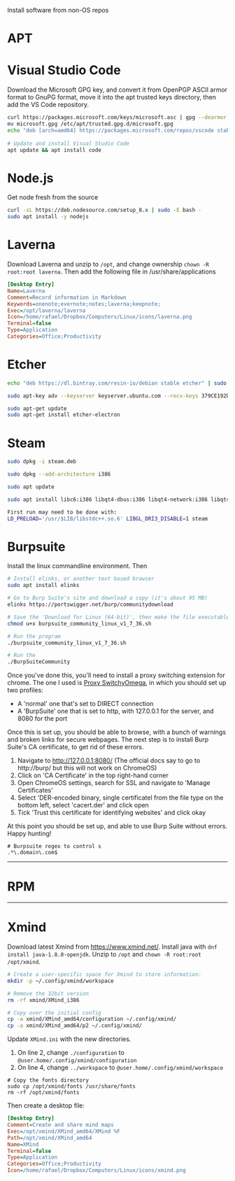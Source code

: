 Install software from non-OS repos

# APT
# Visual Studio Code
Download the Microsoft GPG key, and convert it from OpenPGP ASCII armor format to GnuPG format, 
move it into the apt trusted keys directory, then add the VS Code repository.

``` sh
curl https://packages.microsoft.com/keys/microsoft.asc | gpg --dearmor > microsoft.gpg
mv microsoft.gpg /etc/apt/trusted.gpg.d/microsoft.gpg
echo "deb [arch=amd64] https://packages.microsoft.com/repos/vscode stable main" > /etc/apt/sources.list.d/vscode.list
 
# Update and install Visual Studio Code 
apt update && apt install code
```

# Node.js
Get node fresh from the source

``` sh
curl -sL https://deb.nodesource.com/setup_8.x | sudo -E bash -
sudo apt install -y nodejs
```

# Laverna
Download Laverna and unzip to ```/opt```, and change ownership ```chown -R root:root laverna```.
Then add the following file in /usr/share/applications

``` ini
[Desktop Entry]
Name=Laverna
Comment=Record information in Markdown
Keywords=onenote;evernote;notes;laverna;keepnote;
Exec=/opt/laverna/laverna
Icon=/home/rafael/Dropbox/Computers/Linux/icons/laverna.png
Terminal=false
Type=Application
Categories=Office;Productivity
```

# Etcher
``` sh
echo "deb https://dl.bintray.com/resin-io/debian stable etcher" | sudo tee /etc/apt/sources.list.d/etcher.list

sudo apt-key adv --keyserver keyserver.ubuntu.com --recv-keys 379CE192D401AB61

sudo apt-get update
sudo apt-get install etcher-electron
```

# Steam
``` sh
sudo dpkg -i steam.deb

sudo dpkg --add-architecture i386

sudo apt update

sudo apt install libc6:i386 libqt4-dbus:i386 libqt4-network:i386 libqt4-xml:i386 libqtcore4:i386 libqtgui4:i386 libqtwebkit4:i386 libstdc++6:i386 libx11-6:i386 libxext6:i386 libxss1:i386 libxv1:i386 libssl1.0.2:i386 libpulse0:i386 libasound2-plugins:i386 libgl1-mesa-glx:i386 mesa-vulkan-drivers mesa-vulkan-drivers:i386

First run may need to be done with:
LD_PRELOAD='/usr/$LIB/libstdc++.so.6' LIBGL_DRI3_DISABLE=1 steam
```

# Burpsuite
Install the linux commandline environment. Then 

``` sh
# Install elinks, or another text based browser
sudo apt install elinks

# Go to Burp Suite's site and download a copy (it's about 95 MB)
elinks https://portswigger.net/burp/communitydownload

# Save the 'Download for Linux (64-bit)', then make the file executable
chmod u+x burpsuite_community_linux_v1_7_36.sh

# Run the program
./burpsuite_community_linux_v1_7_36.sh

# Run the 
./BurpSuiteCommunity
```

Once you've done this, you'll need to install a proxy switching extension for chrome. The one I 
used is [Proxy SwitchyOmega](https://chrome.google.com/webstore/detail/proxy-switchyomega/padekgcemlokbadohgkifijomclgjgif?hl=en), 
in which you should set up two profiles:

* A 'normal' one that's set to DIRECT connection
* A 'BurpSuite' one that is set to http, with 127.0.0.1 for the server, and 8080 for the port

Once this is set up, you should be able to browse, with a bunch of warnings and broken links for 
secure webpages. The next step is to install Burp Suite's CA certificate, to get rid of these 
errors.

1. Navigate to http://127.0.0.1:8080/ (The official docs say to go to http://burp/ but this will 
   not work on ChromeOS)
2. Click on 'CA Certificate' in the top right-hand corner
3. Open ChromeOS settings, search for SSL and navigate to 'Manage Certificates'
4. Select 'DER-encoded binary, single certificatel from the file type on the bottom left, select 
   'cacert.der' and click open
5. Tick 'Trust this certificate for identifying websites' and click okay

At this point you should be set up, and able to use Burp Suite without errors. Happy hunting!

```
# Burpsuite regex to control s
.*\.domain\.com$
```







----------------------------------------------------------------------------------------------------
# RPM
----------------------------------------------------------------------------------------------------

# Xmind
Download latest Xmind from https://www.xmind.net/. Install java with 
```dnf install java-1.8.0-openjdk```. Unzip to ```/opt``` and ```chown -R root:root /opt/xmind```.

``` sh
# Create a user-specific space for Xmind to store information: 
mkdir -p ~/.config/xmind/workspace

# Remove the 32bit version
rm -rf xmind/XMind_i386

# Copy over the initial config
cp -a xmind/XMind_amd64/configuration ~/.config/xmind/
cp -a xmind/XMind_amd64/p2 ~/.config/xmind/
```

Update ```XMind.ini``` with the new directories. 
1. On line 2, change ```./configuration``` to ```@user.home/.config/xmind/configuration```
2. On line 4, change ```../workspace``` to ```@user.home/.config/xmind/workspace```

```
# Copy the fonts directory
sudo cp /opt/xmind/fonts /usr/share/fonts
rm -rf /opt/xmind/fonts
```

Then create a desktop file:
``` ini
[Desktop Entry]
Comment=Create and share mind maps
Exec=/opt/xmind/XMind_amd64/XMind %F
Path=/opt/xmind/XMind_amd64
Name=XMind
Terminal=false
Type=Application
Categories=Office;Productivity
Icon=/home/rafael/Dropbox/Computers/Linux/icons/xmind.png
```